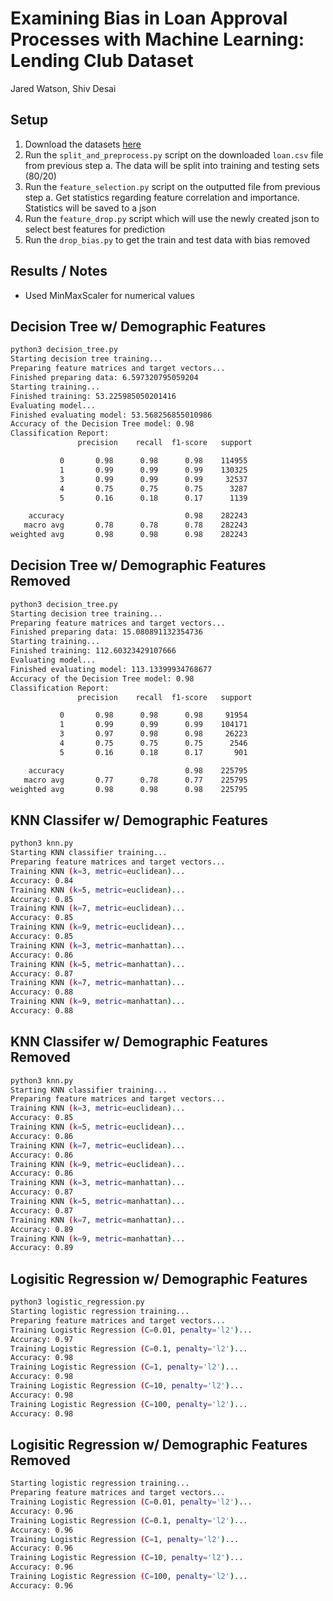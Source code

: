 # Examining Bias in Loan Approval Processes with Machine Learning: Lending Club Dataset

Jared Watson, Shiv Desai

## Setup

1. Download the datasets [here](https://www.kaggle.com/datasets/adarshsng/lending-club-loan-data-csv)
2. Run the `split_and_preprocess.py` script on the downloaded `loan.csv` file from previous step
   a. The data will be split into training and testing sets (80/20)
3. Run the `feature_selection.py` script on the outputted file from previous step
   a. Get statistics regarding feature correlation and importance. Statistics will be saved to a json
4. Run the `feature_drop.py` script which will use the newly created json to select best features for prediction
5. Run the `drop_bias.py` to get the train and test data with bias removed

## Results / Notes

- Used MinMaxScaler for numerical values

## Decision Tree w/ Demographic Features

```bash
python3 decision_tree.py
Starting decision tree training...
Preparing feature matrices and target vectors...
Finished preparing data: 6.597320795059204
Starting training...
Finished training: 53.225985050201416
Evaluating model...
Finished evaluating model: 53.568256855010986
Accuracy of the Decision Tree model: 0.98
Classification Report:
               precision    recall  f1-score   support

           0       0.98      0.98      0.98    114955
           1       0.99      0.99      0.99    130325
           3       0.99      0.99      0.99     32537
           4       0.75      0.75      0.75      3287
           5       0.16      0.18      0.17      1139

    accuracy                           0.98    282243
   macro avg       0.78      0.78      0.78    282243
weighted avg       0.98      0.98      0.98    282243
```

## Decision Tree w/ Demographic Features Removed

```bash
python3 decision_tree.py
Starting decision tree training...
Preparing feature matrices and target vectors...
Finished preparing data: 15.080891132354736
Starting training...
Finished training: 112.60323429107666
Evaluating model...
Finished evaluating model: 113.13399934768677
Accuracy of the Decision Tree model: 0.98
Classification Report:
               precision    recall  f1-score   support

           0       0.98      0.98      0.98     91954
           1       0.99      0.99      0.99    104171
           3       0.97      0.98      0.98     26223
           4       0.75      0.75      0.75      2546
           5       0.16      0.18      0.17       901

    accuracy                           0.98    225795
   macro avg       0.77      0.78      0.77    225795
weighted avg       0.98      0.98      0.98    225795
```

## KNN Classifer w/ Demographic Features

```bash
python3 knn.py
Starting KNN classifier training...
Preparing feature matrices and target vectors...
Training KNN (k=3, metric=euclidean)...
Accuracy: 0.84
Training KNN (k=5, metric=euclidean)...
Accuracy: 0.85
Training KNN (k=7, metric=euclidean)...
Accuracy: 0.85
Training KNN (k=9, metric=euclidean)...
Accuracy: 0.85
Training KNN (k=3, metric=manhattan)...
Accuracy: 0.86
Training KNN (k=5, metric=manhattan)...
Accuracy: 0.87
Training KNN (k=7, metric=manhattan)...
Accuracy: 0.88
Training KNN (k=9, metric=manhattan)...
Accuracy: 0.88
```

## KNN Classifer w/ Demographic Features Removed

```bash
python3 knn.py
Starting KNN classifier training...
Preparing feature matrices and target vectors...
Training KNN (k=3, metric=euclidean)...
Accuracy: 0.85
Training KNN (k=5, metric=euclidean)...
Accuracy: 0.86
Training KNN (k=7, metric=euclidean)...
Accuracy: 0.86
Training KNN (k=9, metric=euclidean)...
Accuracy: 0.86
Training KNN (k=3, metric=manhattan)...
Accuracy: 0.87
Training KNN (k=5, metric=manhattan)...
Accuracy: 0.87
Training KNN (k=7, metric=manhattan)...
Accuracy: 0.89
Training KNN (k=9, metric=manhattan)...
Accuracy: 0.89
```

## Logisitic Regression w/ Demographic Features

```bash
python3 logistic_regression.py
Starting logistic regression training...
Preparing feature matrices and target vectors...
Training Logistic Regression (C=0.01, penalty='l2')...
Accuracy: 0.97
Training Logistic Regression (C=0.1, penalty='l2')...
Accuracy: 0.98
Training Logistic Regression (C=1, penalty='l2')...
Accuracy: 0.98
Training Logistic Regression (C=10, penalty='l2')...
Accuracy: 0.98
Training Logistic Regression (C=100, penalty='l2')...
Accuracy: 0.98
```

## Logisitic Regression w/ Demographic Features Removed

```bash
Starting logistic regression training...
Preparing feature matrices and target vectors...
Training Logistic Regression (C=0.01, penalty='l2')...
Accuracy: 0.96
Training Logistic Regression (C=0.1, penalty='l2')...
Accuracy: 0.96
Training Logistic Regression (C=1, penalty='l2')...
Accuracy: 0.96
Training Logistic Regression (C=10, penalty='l2')...
Accuracy: 0.96
Training Logistic Regression (C=100, penalty='l2')...
Accuracy: 0.96
```
